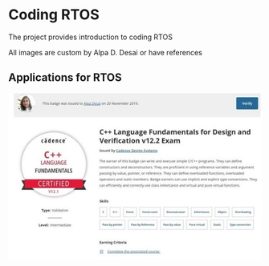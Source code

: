 # Coding RTOS

The project provides introduction to coding RTOS 

All images are custom by Alpa D. Desai or have references

## Applications for RTOS
![image](CplusplusDVCertificate.jpg)

